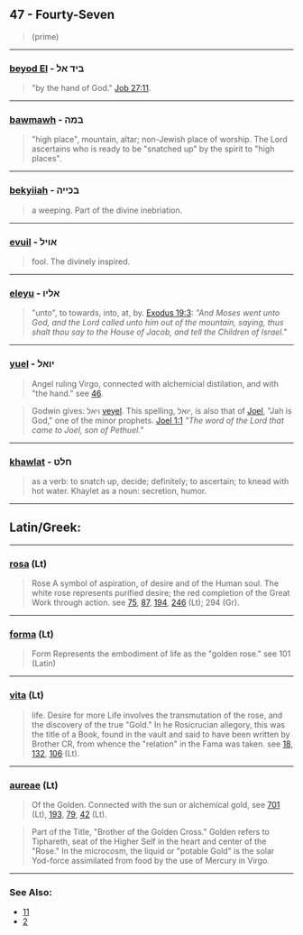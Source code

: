 ## 47 - Fourty-Seven
> (prime)

---

### [beyod El](/keys/BID.AL) - ביד אל
> "by the hand of God." [Job 27:11](http://biblehub.com//.htm).

---

### [bawmawh](/keys/BMH) - במה
> "high place", mountain, altar; non-Jewish place of worship. The Lord ascertains who is ready to be "snatched up" by the spirit to "high places".

---

### [bekyiiah](/keys/BKIIH) - בכייה
> a weeping. Part of the divine inebriation.

---

### [evuil](/keys/AVIL) - אויל
> fool. The divinely inspired.

---

### [eleyu](/keys/ALIV) - אליו
> "unto", to towards, into, at, by. [Exodus 19:3](http://biblehub.com/exodus/19-3.htm): *"And Moses went unto God, and the Lord called unto him out of the mountain, saying, thus shalt thou say to the House of Jacob, and tell the Children of Israel."*

---

### [yuel](/keys/IVAL) - יואל
> Angel ruling Virgo, connected with alchemicial distilation, and with "the hand." see [46](46).

> Godwin gives: ויאל [veyel](/keys/VIAL). This spelling, יואל, is also that of [Joel](/keys/IVAL), "Jah is God," one of the minor prophets. [Joel 1:1](http://biblehub.com/joel/1-1.htm) *"The word of the Lord that came to Joel, son of Pethuel."*

---

### [khawlat](/keys/ChLT) - חלט
> as a verb: to snatch up, decide; definitely; to ascertain; to knead with hot water. Khaylet as a noun: secretion, humor.

---

## Latin/Greek:

---

### [rosa](/latin?word=rosa) (Lt)
> Rose A symbol of aspiration, of desire and of the Human soul. The white rose represents purified desire; the red completion of the Great Work through action. see [75](75), [87](87), [194](194), [246](246) (Lt); 294 (Gr).

---

### [forma](/latin?word=forma) (Lt)
> Form Represents the embodiment of life as the "golden rose." see 101 (Latin)

---

### [vita](/latin?word=vita) (Lt)
> life. Desire for more Life involves the transmutation of the rose, and the discovery of the true "Gold." In he Rosicrucian allegory, this was the title of a Book, found in the vault and said to have been written by Brother CR, from whence the "relation" in the Fama was taken. see [18](18), [132](132), [106](106) (Lt).

---

### [aureae](/latin?word=aureae) (Lt)
> Of the Golden. Connected with the sun or alchemical gold, see [701](701) (Lt), [193](193), [79](79), [42](42) (Lt).

> Part of the Title, "Brother of the Golden Cross." Golden refers to Tiphareth, seat of the Higher Self in the heart and center of the "Rose." In the microcosm, the liquid or "potable Gold" is the solar Yod-force assimilated from food by the use of Mercury in Virgo.

---

### See Also:

- [11](11)
- [2](2)
